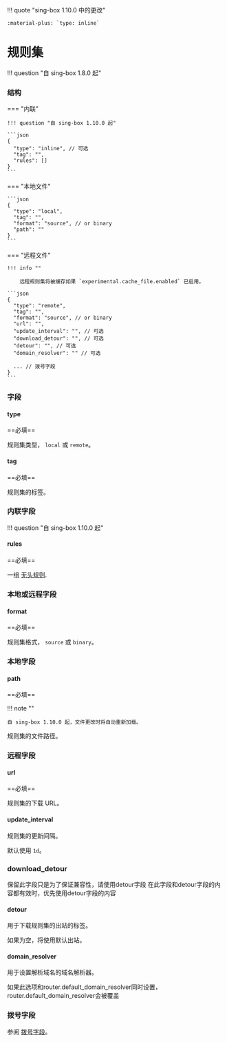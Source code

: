!!! quote "sing-box 1.10.0 中的更改"

    :material-plus: `type: inline`

# 规则集

!!! question "自 sing-box 1.8.0 起"

### 结构

=== "内联"

    !!! question "自 sing-box 1.10.0 起"

    ```json
    {
      "type": "inline", // 可选
      "tag": "",
      "rules": []
    }
    ```

=== "本地文件"

    ```json
    {
      "type": "local",
      "tag": "",
      "format": "source", // or binary
      "path": ""
    }
    ```

=== "远程文件"

    !!! info ""
    
        远程规则集将被缓存如果 `experimental.cache_file.enabled` 已启用。

    ```json
    {
      "type": "remote",
      "tag": "",
      "format": "source", // or binary
      "url": "",
      "update_interval": "", // 可选
      "download_detour": "", // 可选
      "detour": "", // 可选
      "domain_resolver": "" // 可选

      ... // 拨号字段
    }
    ```

### 字段

#### type

==必填==

规则集类型， `local` 或 `remote`。

#### tag

==必填==

规则集的标签。

### 内联字段

!!! question "自 sing-box 1.10.0 起"

#### rules

==必填==

一组 [无头规则](./headless-rule/).

### 本地或远程字段

#### format

==必填==

规则集格式， `source` 或 `binary`。

### 本地字段

#### path

==必填==

!!! note ""

    自 sing-box 1.10.0 起，文件更改时将自动重新加载。

规则集的文件路径。

### 远程字段

#### url

==必填==

规则集的下载 URL。

#### update_interval

规则集的更新间隔。

默认使用 `1d`。

### download_detour
保留此字段只是为了保证兼容性，请使用detour字段
在此字段和detour字段的内容都有效时，优先使用detour字段的内容

#### detour

用于下载规则集的出站的标签。

如果为空，将使用默认出站。

#### domain_resolver

用于设置解析域名的域名解析器。

如果此选项和router.default_domain_resolver同时设置，router.default_domain_resolver会被覆盖

### 拨号字段

参阅 [拨号字段](/zh/configuration/shared/dial/)。

